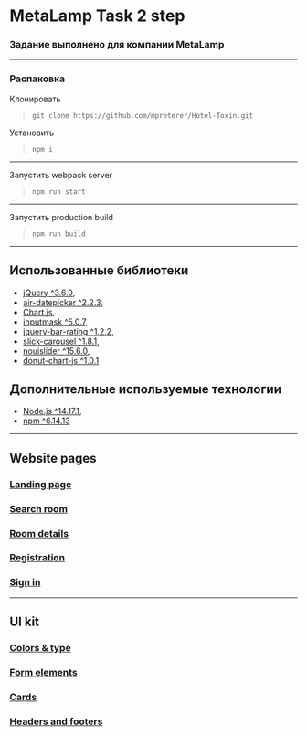 # MetaLamp Task 2 step
### Задание выполнено для компании MetaLamp
---
### Распаковка
Клонировать
>```git clone https://github.com/mpreterer/Hotel-Toxin.git```

Установить
>```npm i```
---

Запустить webpack server
>```npm run start```
---

Запустить production build
>```npm run build```
---

## Использованные библиотеки
* [jQuery ^3.6.0](https://github.com/jquery/jquery),
* [air-datepicker ^2.2.3](https://github.com/t1m0n/air-datepicker),
* [Chart.js](https://www.chartjs.org/docs/latest/),
* [inputmask ^5.0.7](https://www.npmjs.com/package/inputmask),
* [jquery-bar-rating ^1.2.2](https://www.npmjs.com/package/jquery-bar-rating),
* [slick-carousel ^1.8.1](https://www.npmjs.com/package/slick-carousel/v/1.8.1),
* [nouislider ^15.6.0](https://github.com/leongersen/noUiSlider/releases),
* [donut-chart-js ^1.0.1](https://www.npmjs.com/package/donut-chart-js)

## Дополнительные используемые технологии
* [Node.js ^14.17.1](https://nodejs.org),
* [npm ^6.14.13](https://www.npmjs.com)

---
## Website pages

### [Landing page](https://mpreterer.github.io/Hotel-Toxin/index.html)
### [Search room](https://mpreterer.github.io/Hotel-Toxin/search-room.html)
### [Room details](https://mpreterer.github.io/Hotel-Toxin/room-details.html)
### [Registration](https://mpreterer.github.io/Hotel-Toxin/registration.html)
### [Sign in](https://mpreterer.github.io/Hotel-Toxin/login.html)
---
## UI kit

### [Colors & type](https://mpreterer.github.io/Hotel-Toxin/colors-type.html)
### [Form elements](https://mpreterer.github.io/Hotel-Toxin/elements.html)
### [Cards](https://mpreterer.github.io/Hotel-Toxin/cards.html)
### [Headers and footers](https://mpreterer.github.io/Hotel-Toxin/header-footer.html)